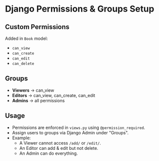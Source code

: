 # Django Permissions & Groups Setup

## Custom Permissions
Added in `Book` model:
- `can_view`
- `can_create`
- `can_edit`
- `can_delete`

## Groups
- **Viewers** → can_view
- **Editors** → can_view, can_create, can_edit
- **Admins** → all permissions

## Usage
- Permissions are enforced in `views.py` using `@permission_required`.
- Assign users to groups via Django Admin under "Groups".
- Example:
  - A Viewer cannot access `/add/` or `/edit/`.
  - An Editor can add & edit but not delete.
  - An Admin can do everything.

